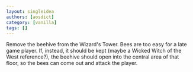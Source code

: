 ```yaml
---
layout: singleidea
authors: [aosdict]
category: [vanilla]
tags: []
---
```

Remove the beehive from the Wizard's Tower. Bees are too easy for a late game player. If, instead, it should be kept (maybe a Wicked Witch of the West reference?), the beehive should open into the central area of that floor, so the bees can come out and attack the player.
